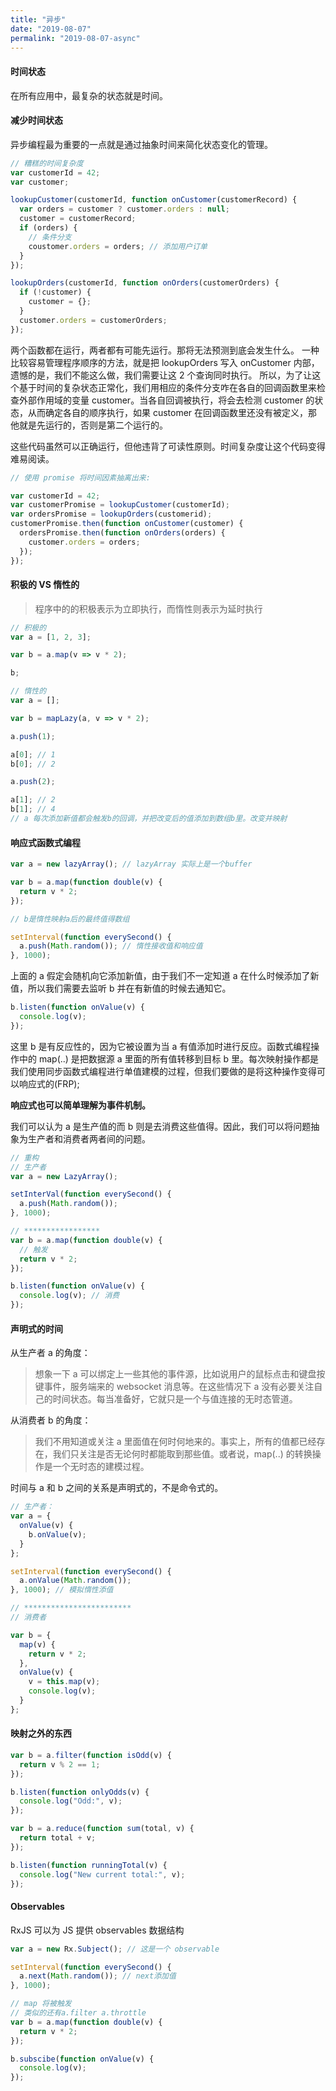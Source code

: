 ```yaml
---
title: "异步"
date: "2019-08-07"
permalink: "2019-08-07-async"
---
```


#### 时间状态

在所有应用中，最复杂的状态就是时间。

#### 减少时间状态

异步编程最为重要的一点就是通过抽象时间来简化状态变化的管理。

```js
// 糟糕的时间复杂度
var customerId = 42;
var customer;

lookupCustomer(customerId, function onCustomer(customerRecord) {
  var orders = customer ? customer.orders : null;
  customer = customerRecord;
  if (orders) {
    // 条件分支
    coustomer.orders = orders; // 添加用户订单
  }
});

lookupOrders(customerId, function onOrders(customerOrders) {
  if (!customer) {
    customer = {};
  }
  customer.orders = customerOrders;
});
```

两个函数都在运行，两者都有可能先运行。那将无法预测到底会发生什么。
一种比较容易管理程序顺序的方法，就是把 lookupOrders 写入 onCustomer 内部，遗憾的是，我们不能这么做，我们需要让这 2 个查询同时执行。
所以，为了让这个基于时间的复杂状态正常化，我们用相应的条件分支咋在各自的回调函数里来检查外部作用域的变量 customer。当各自回调被执行，将会去检测 customer 的状态，从而确定各自的顺序执行，如果 customer 在回调函数里还没有被定义，那他就是先运行的，否则是第二个运行的。

这些代码虽然可以正确运行，但他违背了可读性原则。时间复杂度让这个代码变得难易阅读。

```js
// 使用 promise 将时间因素抽离出来:

var customerId = 42;
var customerPromise = lookupCustomer(customerId);
var ordersPromise = lookupOrders(customerid);
customerPromise.then(function onCustomer(customer) {
  ordersPromise.then(function onOrders(orders) {
    customer.orders = orders;
  });
});
```

#### 积极的 VS 惰性的

> 程序中的的积极表示为立即执行，而惰性则表示为延时执行

```js
// 积极的
var a = [1, 2, 3];

var b = a.map(v => v * 2);

b;

// 惰性的
var a = [];

var b = mapLazy(a, v => v * 2);

a.push(1);

a[0]; // 1
b[0]; // 2

a.push(2);

a[1]; // 2
b[1]; // 4
// a 每次添加新值都会触发b的回调，并把改变后的值添加到数组b里。改变并映射
```

#### 响应式函数式编程

```js
var a = new lazyArray(); // lazyArray 实际上是一个buffer

var b = a.map(function double(v) {
  return v * 2;
});

// b是惰性映射a后的最终值得数组

setInterval(function everySecond() {
  a.push(Math.random()); // 惰性接收值和响应值
}, 1000);
```

上面的 a 假定会随机向它添加新值，由于我们不一定知道 a 在什么时候添加了新值，所以我们需要去监听 b 并在有新值的时候去通知它。

```js
b.listen(function onValue(v) {
  console.log(v);
});
```

这里 b 是有反应性的，因为它被设置为当 a 有值添加时进行反应。函数式编程操作中的 map(..) 是把数据源 a 里面的所有值转移到目标 b 里。每次映射操作都是我们使用同步函数式编程进行单值建模的过程，但我们要做的是将这种操作变得可以响应式的(FRP);

**响应式也可以简单理解为事件机制。**

我们可以认为 a 是生产值的而 b 则是去消费这些值得。因此，我们可以将问题抽象为生产者和消费者两者间的问题。

```js
// 重构
// 生产者
var a = new LazyArray();

setInterVal(function everySecond() {
  a.push(Math.random());
}, 1000);

// *****************
var b = a.map(function double(v) {
  // 触发
  return v * 2;
});

b.listen(function onValue(v) {
  console.log(v); // 消费
});
```

#### 声明式的时间

从生产者 a 的角度：

> 想象一下 a 可以绑定上一些其他的事件源，比如说用户的鼠标点击和键盘按键事件，服务端来的 websocket 消息等。在这些情况下 a 没有必要关注自己的时间状态。每当准备好，它就只是一个与值连接的无时态管道。

从消费者 b 的角度：

> 我们不用知道或关注 a 里面值在何时何地来的。事实上，所有的值都已经存在，我们只关注是否无论何时都能取到那些值。或者说，map(..) 的转换操作是一个无时态的建模过程。

时间与 a 和 b 之间的关系是声明式的，不是命令式的。

```js
// 生产者：
var a = {
  onValue(v) {
    b.onValue(v);
  }
};

setInterval(function everySecond() {
  a.onValue(Math.random());
}, 1000); // 模拟惰性添值

// ************************
// 消费者

var b = {
  map(v) {
    return v * 2;
  },
  onValue(v) {
    v = this.map(v);
    console.log(v);
  }
};
```

#### 映射之外的东西

```js
var b = a.filter(function isOdd(v) {
  return v % 2 == 1;
});

b.listen(function onlyOdds(v) {
  console.log("Odd:", v);
});

var b = a.reduce(function sum(total, v) {
  return total + v;
});

b.listen(function runningTotal(v) {
  console.log("New current total:", v);
});
```

#### Observables

RxJS 可以为 JS 提供 observables 数据结构

```js
var a = new Rx.Subject(); // 这是一个 observable

setInterval(function everySecond() {
  a.next(Math.random()); // next添加值
}, 1000);

// map 将被触发
// 类似的还有a.filter a.throttle
var b = a.map(function double(v) {
  return v * 2;
});

b.subscibe(function onValue(v) {
  console.log(v);
});
```
